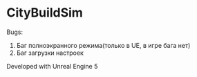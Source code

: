 # CityBuildSim

Bugs:
1. Баг полноэкранного режима(только в UE, в игре бага нет)
2. Баг загрузки настроек

Developed with Unreal Engine 5
